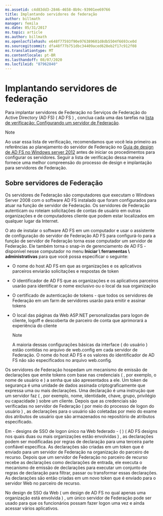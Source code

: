 ```yaml
---
ms.assetid: c4d83dd3-2846-4658-8b9c-93901ee69766
title: Implantando servidores de federação
author: billmath
manager: femila
ms.date: 05/31/2017
ms.topic: article
ms.author: billmath
ms.openlocfilehash: e648f77593f90e976389601d8db5504f6693ce0d
ms.sourcegitcommit: dfa48f77b751dbc34409aced628eb2f17c912f08
ms.translationtype: MT
ms.contentlocale: pt-BR
ms.lasthandoff: 08/07/2020
ms.locfileid: "87962840"
---
```

# <a name="deploying-federation-servers"></a>Implantando servidores de federação

Para implantar servidores de Federação no Serviços de Federação do Active Directory (AD FS) \( AD FS \) , conclua cada uma das tarefas na [lista de verificação: Configurando um servidor de Federação](Checklist--Setting-Up-a-Federation-Server.md).

> [!NOTE]
> Ao usar essa lista de verificação, recomendamos que você leia primeiro as referências ao planejamento do servidor de Federação no [Guia de design de AD FS no Windows server 2012](../design/ad-fs-design-guide-in-windows-server-2012.md) antes de iniciar os procedimentos para configurar os servidores. Seguir a lista de verificação dessa maneira fornece uma melhor compreensão do processo de design e implantação para servidores de Federação.

## <a name="about-federation-servers"></a>Sobre servidores de Federação
Os servidores de Federação são computadores que executam o Windows Server 2008 com o software AD FS instalado que foram configurados para atuar na função de servidor de Federação. Os servidores de Federação autenticam ou roteiam solicitações de contas de usuário em outras organizações e de computadores cliente que podem estar localizados em qualquer lugar da Internet.

O ato de instalar o software AD FS em um computador e usar o assistente de configuração do servidor de Federação AD FS para configurá-lo para a função de servidor de Federação torna esse computador um servidor de Federação. Ele também torna o snap-in de gerenciamento de AD FS \- disponível nesse computador no menu **Iniciar \\ ferramentas \\ administrativas** para que você possa especificar o seguinte:

-   O nome do host AD FS em que as organizações e os aplicativos parceiros enviarão solicitações e respostas de token

-   O identificador de AD FS que as organizações e os aplicativos parceiros usarão para identificar o nome exclusivo ou o local da sua organização

-   O certificado de autenticação de tokens \- que todos os servidores de Federação em um farm de servidores usarão para emitir e assinar tokens

-   O local das páginas da Web ASP.NET personalizadas para logon de cliente, logoff e descoberta de parceiro de conta que aprimorará a experiência do cliente

    > [!NOTE]
    > A maioria dessas configurações básicas da interface \( do usuário \) estão contidas no arquivo de web.config em cada servidor de Federação. O nome do host AD FS e os valores do identificador de AD FS não são especificados no arquivo web.config.

Os servidores de Federação hospedam um mecanismo de emissão de declarações que emite tokens com base nas credenciais \( , por exemplo, o nome de usuário e \) a senha que são apresentados a ele. Um token de segurança é uma unidade de dados assinada criptograficamente que expressa uma ou mais declarações. Uma declaração é uma instrução que um servidor faz \( , por exemplo, nome, identidade, chave, grupo, privilégio ou capacidade \) sobre um cliente. Depois que as credenciais são verificadas no servidor de Federação \( por meio do processo de logon do usuário \) , as declarações para o usuário são coletadas por meio do exame dos atributos de usuário que são armazenados no repositório de atributos especificado.

Em \- designs de SSO de logon único na Web federado \- \( \) \( AD FS designs nos quais duas ou mais organizações estão envolvidas \) , as declarações podem ser modificadas por regras de declaração para uma terceira parte confiável específica. As declarações são criadas em um token que é enviado para um servidor de Federação na organização do parceiro de recurso. Depois que um servidor de Federação no parceiro de recurso recebe as declarações como declarações de entrada, ele executa o mecanismo de emissão de declarações para executar um conjunto de regras de declaração para filtrar, passar ou transformar essas declarações. As declarações são então criadas em um novo token que é enviado para o servidor Web no parceiro de recurso.

No design de SSO da Web \( um design de AD FS no qual apenas uma organização está envolvida \) , um único servidor de Federação pode ser usado para que os funcionários possam fazer logon uma vez e ainda acessar vários aplicativos.

